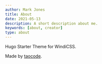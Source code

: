 ```yaml
---
author: Mark Jones
title: About
date: 2021-05-13
description: A short description about me.
keywords: [about, creator]
type: about
---
```


Hugo Starter Theme for WindiCSS.

Made by [taocode](https://github.com/taocode/).
